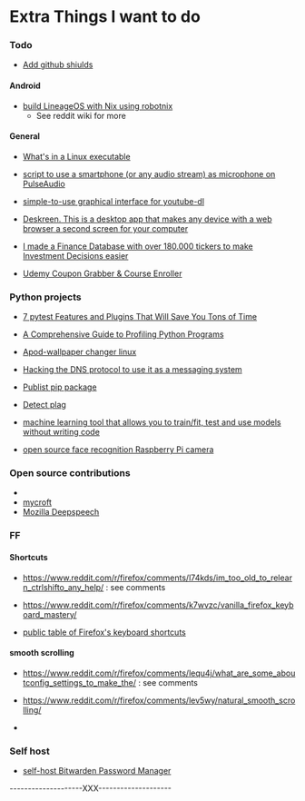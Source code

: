 # Extra Things I want to do


### Todo

- [Add github shiulds](https://github.com/a-maliarov/awesome-shields)


#### Android

- [build LineageOS with Nix using robotnix](https://www.reddit.com/r/LineageOS/comments/igg7mc/you_can_now_build_lineageos_with_nix_using/)
    - See reddit wiki for more

#### General

- [What's in a Linux executable](https://fasterthanli.me/series/making-our-own-executable-packer/part-1)

- [script to use a smartphone (or any audio stream) as microphone on PulseAudio](https://github.com/MatthiasCoppens/pulseaudio-virtualmic)

- [simple-to-use graphical interface for youtube-dl](https://www.reddit.com/r/linux/comments/kyw5jx/a_simpletouse_graphical_interface_for_youtubedl/)

- [Deskreen. This is a desktop app that makes any device with a web browser a second screen for your computer](https://www.reddit.com/r/electronjs/comments/kzuf10/i_created_deskreen_this_is_a_desktop_app_that/)

- [I made a Finance Database with over 180.000 tickers to make Investment Decisions easier](https://www.reddit.com/r/Python/comments/lcexoa/i_made_a_finance_database_with_over_180000/)

- [Udemy Coupon Grabber & Course Enroller](https://github.com/aapatre/Automatic-Udemy-Course-Enroller-GET-PAID-UDEMY-COURSES-for-FREE)


### Python projects

- [7 pytest Features and Plugins That Will Save You Tons of Time](https://miguendes.me/7-pytest-features-and-plugins-that-will-save-you-tons-of-time-ckfsjlr8y02axv6s1f8is1pgh)

- [A Comprehensive Guide to Profiling Python Programs](https://medium.com/better-programming/a-comprehensive-guide-to-profiling-python-programs-f8b7db772e6)

- [Apod-wallpaper changer linux](https://github.com/charly98cma/apod-wallpaper)

- [Hacking the DNS protocol to use it as a messaging system](https://www.reddit.com/r/Python/comments/l0ubhs/hacking_the_dns_protocol_to_use_it_as_a_messaging/)

- [Publist pip package](https://johnfraney.ca/posts/2019/05/28/create-publish-python-package-poetry/)

- [Detect plag](https://kalebu.hashnode.dev/how-to-detect-plagiarism-in-the-text-using-python)

- [machine learning tool that allows you to train/fit, test and use models without writing code](https://github.com/nidhaloff/igel)

- [open source face recognition Raspberry Pi camera](https://github.com/SharpAI/DeepCamera)


### Open source contributions

-
- [mycroft](https://mycroft.ai/)
- [Mozilla Deepspeech](https://github.com/mozilla/DeepSpeech)


### FF

#### Shortcuts

- https://www.reddit.com/r/firefox/comments/l74kds/im_too_old_to_relearn_ctrlshifto_any_help/ : see comments

- https://www.reddit.com/r/firefox/comments/k7wvzc/vanilla_firefox_keyboard_mastery/

- [public table of Firefox's keyboard shortcuts](https://www.reddit.com/r/firefox/comments/jj91qb/i_created_a_public_table_of_firefoxs_keyboard/)

#### smooth scrolling

- https://www.reddit.com/r/firefox/comments/lequ4j/what_are_some_aboutconfig_settings_to_make_the/ : see comments

- https://www.reddit.com/r/firefox/comments/lev5wy/natural_smooth_scrolling/

-



### Self host

- [self-host Bitwarden Password Manager](https://bowlerdesign.tech/posts/how-to-self-host-bitwarden-on-ubuntu-server/)











--------------------XXX--------------------
